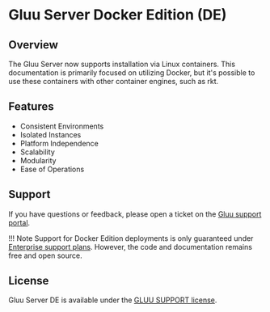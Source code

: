 # Gluu Server Docker Edition (DE)
## Overview
The Gluu Server now supports installation via Linux containers. This documentation is primarily focused on utilizing Docker, but it's possible to use these containers with other container engines, such as rkt.

## Features
- Consistent Environments
- Isolated Instances
- Platform Independence
- Scalability
- Modularity
- Ease of Operations

## Support
If you have questions or feedback, please open a ticket on the [Gluu support portal](https://support.gluu.org/).

!!! Note
    Support for Docker Edition deployments is only guaranteed under [Enterprise support plans](https://gluu.org/pricing). However, the code and documentation remains free and open source.
    
## License

Gluu Server DE is available under the [GLUU SUPPORT license](https://github.com/GluuFederation/enterprise-edition/blob/3.1.6/LICENSE).
